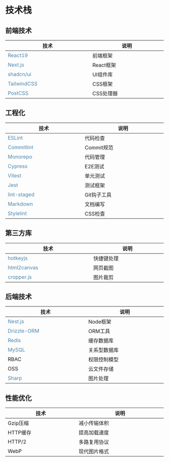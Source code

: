 # 技术栈

## 前端技术

| 技术                                    | 说明      |
| --------------------------------------- | --------- |
| [React19](https://react.dev/)           | 前端框架  |
| [Next.js](https://nextjs.org/)          | React框架 |
| [shadcn/ui](https://ui.shadcn.com/)     | UI组件库  |
| [TailwindCSS](https://tailwindcss.com/) | CSS框架   |
| [PostCSS](https://postcss.org/)         | CSS处理器 |

## 工程化

| 技术                                                      | 说明        |
| --------------------------------------------------------- | ----------- |
| [ESLint](https://eslint.org/)                             | 代码检查    |
| [Commitlint](https://commitlint.js.org/)                  | Commit规范  |
| [Monorepo](https://monorepo.tools/)                       | 代码管理    |
| [Cypress](https://www.cypress.io/)                        | E2E测试     |
| [Vitest](https://vitest.dev/)                             | 单元测试    |
| [Jest](https://jestjs.io/)                                | 测试框架    |
| [lint-staged](https://github.com/okonet/lint-staged)      | Git钩子工具 |
| [Markdown](https://daringfireball.net/projects/markdown/) | 文档编写    |
| [Stylelint](https://stylelint.io/)                        | CSS检查     |

## 第三方库

| 技术                                                    | 说明       |
| ------------------------------------------------------- | ---------- |
| [hotkeyjs](https://github.com/jaywcjlove/hotkeys)       | 快捷键处理 |
| [html2canvas](https://html2canvas.hertzen.com/)         | 网页截图   |
| [cropper.js](https://fengyuanchen.github.io/cropperjs/) | 图片裁剪   |

## 后端技术

| 技术                                      | 说明         |
| ----------------------------------------- | ------------ |
| [Nest.js](https://nestjs.com/)            | Node框架     |
| [Drizzle-ORM](https://orm.drizzle.team/)  | ORM工具      |
| [Redis](https://redis.io/)                | 缓存数据库   |
| [MySQL](https://www.mysql.com/)           | 关系型数据库 |
| RBAC                                      | 权限控制模型 |
| OSS                                       | 云文件存储   |
| [Sharp](https://sharp.pixelplumbing.com/) | 图片处理     |

## 性能优化

| 技术     | 说明         |
| -------- | ------------ |
| Gzip压缩 | 减小传输体积 |
| HTTP缓存 | 提高加载速度 |
| HTTP/2   | 多路复用协议 |
| WebP     | 现代图片格式 |

<style scoped>
  table {
    display: table;
    width: 100%;
    border-collapse: collapse;
  }
  table a {
    color: #4c86ad;
    text-decoration: none;
  }
</style>
